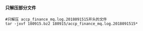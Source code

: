 #### 只解压部分文件
```shell 
#只解压 accp_finance_mq.log.2018091515开头的文件
tar -jxvf 180915.bz2 180915/accp_finance_mq.log.2018091515*

```
